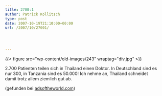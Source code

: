 ```yaml
---
title: 2700:1
author: Patrick Kollitsch
type: post
date: 2007-10-19T21:10:00+00:00
url: /2007/10/27001/




---
```

{{< figure src="wp-content/old-images/243" wraptag="div.jpg" >}}

2.700 Patienten teilen sich in Thailand einen Doktor. In Deutschland sind es nur 300, in Tanzania sind es 50.000! Ich nehme an, Thailand schneidet damit trotz allem ziemlich gut ab.

(gefunden bei [adsoftheworld.com][1])

 [1]: http://adsoftheworld.com/media/print/doctors_of_the_world_netherlands_perspective?size=_original
